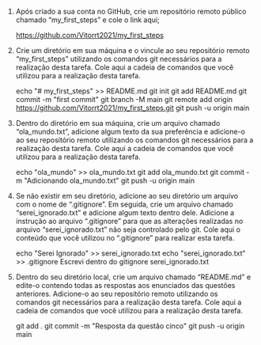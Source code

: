 1. Após criado a sua conta no GitHub, crie um repositório remoto público chamado 
“my_first_steps” e cole o link aqui;

	https://github.com/Vitorrt2021/my_first_steps


2. Crie um diretório em sua máquina e o vincule ao seu repositório remoto “my_first_steps”
utilizando os comandos git necessários para a realização desta tarefa. Cole aqui a cadeia de 
comandos que você utilizou para a realização desta tarefa.

	echo "# my_first_steps" >> README.md
	git init
	git add README.md
	git commit -m "first commit"
	git branch -M main
	git remote add origin https://github.com/Vitorrt2021/my_first_steps.git
	git push -u origin main


3. Dentro do diretório em sua máquina, crie um arquivo chamado “ola_mundo.txt”, adicione 
algum texto da sua preferência e adicione-o ao seu repositório remoto utilizando os 
comandos git necessários para a realização desta tarefa. Cole aqui a cadeia de comandos 
que você utilizou para a realização desta tarefa.
	
	echo "ola_mundo" >> ola_mundo.txt
	git add ola_mundo.txt
	git commit -m "Adicionando ola_mundo.txt"
	git push -u origin main

4. Se não existir em seu diretório, adicione ao seu diretório um arquivo com o nome de 
“.gitignore”. Em seguida, crie um arquivo chamado “serei_ignorado.txt” e adicione algum 
texto dentro dele. Adicione a instrução ao arquivo “.gitignore” para que as alterações 
realizadas no arquivo “serei_ignorado.txt” não seja controlado pelo git. Cole aqui o conteúdo 
que você utilizou no “.gitignore” para realizar esta tarefa.
	
	echo "Serei Ignorado" >> serei_ignorado.txt
	echo "serei_ignorado.txt" >> .gitignore
	Escrevi dentro do gitignore serei_ignorado.txt

5. Dentro do seu diretório local, crie um arquivo chamado “README.md” e edite-o contendo 
todas as respostas aos enunciados das questões anteriores. Adicione-o ao seu repositório 
remoto utilizando os comandos git necessários para a realização desta tarefa. Cole aqui a 
cadeia de comandos que você utilizou para a realização desta tarefa.
	
	git add .
	git commit -m "Resposta da questão cinco"
	git push -u origin main
